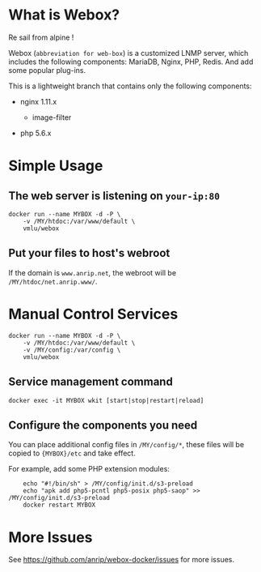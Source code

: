 # What is Webox?

Re sail from alpine !

Webox (`abbreviation for web-box`) is a customized LNMP server, which includes the following components: MariaDB, Nginx, PHP, Redis. And add some popular plug-ins.

This is a lightweight branch that contains only the following components:

- nginx 1.11.x

  - image-filter

- php 5.6.x

# Simple Usage

## The web server is listening on `your-ip:80`

```shell
docker run --name MYBOX -d -P \
    -v /MY/htdoc:/var/www/default \
    vmlu/webox
```

## Put your files to host's webroot

If the domain is `www.anrip.net`, the webroot will be `/MY/htdoc/net.anrip.www/`.

# Manual Control Services

```shell
docker run --name MYBOX -d -P \
    -v /MY/htdoc:/var/www/default \
    -v /MY/config:/var/config \
    vmlu/webox
```

## Service management command

```shell
docker exec -it MYBOX wkit [start|stop|restart|reload]
```

## Configure the components you need

You can place additional config files in `/MY/config/*`, these files will be copied to `{MYBOX}/etc` and take effect.

For example, add some PHP extension modules:

```shell
    echo "#!/bin/sh" > /MY/config/init.d/s3-preload
    echo "apk add php5-pcntl php5-posix php5-saop" >> /MY/config/init.d/s3-preload
    docker restart MYBOX
```

# More Issues

See https://github.com/anrip/webox-docker/issues for more issues.
